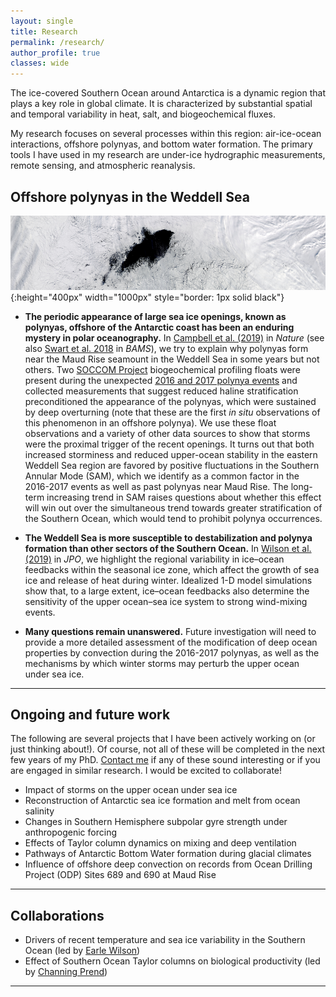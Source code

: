 ```yaml
---
layout: single
title: Research
permalink: /research/
author_profile: true
classes: wide
---
```


The ice-covered Southern Ocean around Antarctica is a dynamic region that plays a key role in global climate. It is characterized by substantial spatial and temporal variability in heat, salt, and biogeochemical fluxes.

My research focuses on several processes within this region: air-ice-ocean interactions, offshore polynyas, and bottom water formation. The primary tools I have used in my research are under-ice hydrographic measurements, remote sensing, and atmospheric reanalysis.

## Offshore polynyas in the Weddell Sea

![2017 Weddell polynya (credit: NASA Worldview)](/assets/images/2017_polynya.tiff){:height="400px" width="1000px" style="border: 1px solid black"}

* **The periodic appearance of large sea ice openings, known as polynyas, offshore of the Antarctic coast has been an enduring mystery in polar oceanography.** In [Campbell et al. (2019)](/publications/) in *Nature* (see also [Swart et al. 2018](/publications/) in *BAMS*), we try to explain why polynyas form near the Maud Rise seamount in the Weddell Sea in some years but not others. Two [SOCCOM Project](https://soccom.princeton.edu) biogeochemical profiling floats were present during the unexpected [2016 and 2017 polynya events](https://earthobservatory.nasa.gov/images/88656/a-polynya-seldom-seen) and collected measurements that suggest reduced haline stratification preconditioned the appearance of the polynyas, which were sustained by deep overturning (note that these are the first *in situ* observations of this phenomenon in an offshore polynya). We use these float observations and a variety of other data sources to show that storms were the proximal trigger of the recent openings. It turns out that both increased storminess and reduced upper-ocean stability in the eastern Weddell Sea region are favored by positive fluctuations in the Southern Annular Mode (SAM), which we identify as a common factor in the 2016-2017 events as well as past polynyas near Maud Rise. The long-term increasing trend in SAM raises questions about whether this effect will win out over the simultaneous trend towards greater stratification of the Southern Ocean, which would tend to prohibit polynya occurrences.

<!--
	SUBSTITUTE IN THIS LINK: [Campbell et al. (2019)](https://www.nature.com/articles/s41586-019-1294-0)
-->

* **The Weddell Sea is more susceptible to destabilization and polynya formation than other sectors of the Southern Ocean.** In [Wilson et al. (2019)](https://journals.ametsoc.org/doi/full/10.1175/JPO-D-18-0184.1) in *JPO*, we highlight the regional variability in ice&ndash;ocean feedbacks within the seasonal ice zone, which affect the growth of sea ice and release of heat during winter. Idealized 1-D model simulations show that, to a large extent, ice&ndash;ocean feedbacks also determine the sensitivity of the upper ocean&ndash;sea ice system to strong wind-mixing events.

* **Many questions remain unanswered.** Future investigation will need to provide a more detailed assessment of the modification of deep ocean properties by convection during the 2016-2017 polynyas, as well as the mechanisms by which winter storms may perturb the upper ocean under sea ice.


---

## Ongoing and future work

The following are several projects that I have been actively working on (or just thinking about!). Of course, not all of these will be completed in the next few years of my PhD. [Contact me](mailto:ethancc@uw.edu) if any of these sound interesting or if you are engaged in similar research. I would be excited to collaborate!

* Impact of storms on the upper ocean under sea ice
* Reconstruction of Antarctic sea ice formation and melt from ocean salinity
* Changes in Southern Hemisphere subpolar gyre strength under anthropogenic forcing
* Effects of Taylor column dynamics on mixing and deep ventilation
* Pathways of Antarctic Bottom Water formation during glacial climates
* Influence of offshore deep convection on records from Ocean Drilling Project (ODP) Sites 689 and 690 at Maud Rise


---

## Collaborations

* Drivers of recent temperature and sea ice variability in the Southern Ocean (led by [Earle Wilson](https://scholar.google.com/citations?user=UHSYElEAAAAJ&hl=en))
* Effect of Southern Ocean Taylor columns on biological productivity (led by [Channing Prend](https://cprend.github.io))

---
